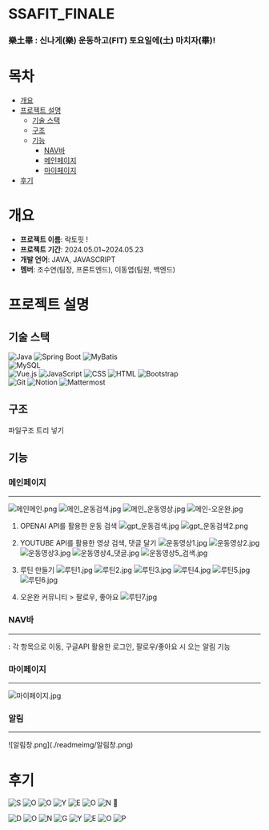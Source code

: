 # SSAFIT_FINALE

### 樂土畢 : 신나게(樂) 운동하고(FIT) 토요일에(土) 마치자(畢)! 

# 목차
- [개요](#개요)
- [프로젝트 설명](#프로젝트-설명)
  - [기술 스택](#기술-스택)
  - [구조](#구조)
  - [기능](#기능)
    - [NAV바](#nav바)
    - [메인페이지](#메인페이지)
    - [마이페이지](#마이페이지)
- [후기](#후기)

# 개요
- **프로젝트 이름**: 락토핏 ! 
- **프로젝트 기간**: 2024.05.01~2024.05.23
- **개발 언어**: JAVA, JAVASCRIPT
- **멤버**: 조수연(팀장, 프론트엔드), 이동엽(팀원, 백엔드)


  


# 프로젝트 설명

## 기술 스택
![Java](https://img.shields.io/badge/Java-000000?style=flat-square&logo=openjdk&logoColor=white)
  ![Spring Boot](https://img.shields.io/badge/Spring_Boot-6DB33F?style=flat-square&logo=spring-boot&logoColor=white)
  ![MyBatis](https://img.shields.io/badge/MyBatis-FA5941?style=flat-square&logo=mybatis&logoColor=white)  
  ![MySQL](https://img.shields.io/badge/MySQL-4479A1?style=flat-square&logo=mysql&logoColor=white)  
  ![Vue.js](https://img.shields.io/badge/Vue.js-4FC08D?style=flat-square&logo=vue.js&logoColor=white)
  ![JavaScript](https://img.shields.io/badge/JavaScript-F7DF1E?style=flat-square&logo=javascript&logoColor=black)
  ![CSS](https://img.shields.io/badge/CSS-1572B6?style=flat-square&logo=css3&logoColor=white)
  ![HTML](https://img.shields.io/badge/HTML-E34F26?style=flat-square&logo=html5&logoColor=white)
  ![Bootstrap](https://img.shields.io/badge/Bootstrap-7952B3?style=flat-square&logo=bootstrap&logoColor=white)  
  ![Git](https://img.shields.io/badge/Git-F05032?style=flat-square&logo=git&logoColor=white) 
  ![Notion](https://img.shields.io/badge/Notion-000000?style=flat-square&logo=notion&logoColor=white)
  ![Mattermost](https://img.shields.io/badge/Mattermost-0058CC?style=flat-square&logo=mattermost&logoColor=white)  


## 구조
파일구조 트리 넣기


## 기능

### 메인페이지
<hr>

![메인메인.png](./readmeimg/메인메인.png)
![메인_운동검색.jpg](./readmeimg/메인_운동검색.jpg)
![메인_운동영상.jpg](./readmeimg/메인_운동영상.jpg)
![메인-오운완.jpg](./readmeimg/메인-오운완.jpg)

1. OPENAI API를 활용한 운동 검색
![gpt_운동검색.jpg](./readmeimg/gpt_운동검색.jpg)
![gpt_운동검색2.png](./readmeimg/gpt_운동검색2.png)

2. YOUTUBE API를 활용한 영상 검색, 댓글 달기
![운동영상1.jpg](./readmeimg/운동영상1.jpg)
![운동영상2.jpg](./readmeimg/운동영상2.jpg)
![운동영상3.jpg](./readmeimg/운동영상3.jpg)
![운동영상4_댓글.jpg](./readmeimg/운동영상4_댓글.jpg)
![운동영상5_검색.jpg](./readmeimg/운동영상5_검색.jpg)

3. 루틴 만들기
![루틴1.jpg](./readmeimg/루틴1.jpg)
![루틴2.jpg](./readmeimg/루틴2.jpg)
![루틴3.jpg](./readmeimg/루틴3.jpg)
![루틴4.jpg](./readmeimg/루틴4.jpg)
![루틴5.jpg](./readmeimg/루틴5.jpg)
![루틴6.jpg](./readmeimg/루틴6.jpg)

4. 오운완 커뮤니티 > 팔로우, 좋아요
![루틴7.jpg](./readmeimg/루틴7.jpg)

### NAV바

<hr>
: 각 항목으로 이동, 구글API 활용한 로그인, 팔로우/좋아요 시 오는 알림 기능 

### 마이페이지 
<hr>

![마이페이지.jpg](./readmeimg/마이페이지.jpg)

### 알림
<hr>
![알림창.png](./readmeimg/알림창.png)

# 후기
  ![S](https://img.shields.io/badge/-%23FFC0CB?style=flat-square&logo=sega&logoColor=white)
  ![O](https://img.shields.io/badge/-%23FF69B4?style=flat-square&logo=opera&logoColor=white)
  ![O](https://img.shields.io/badge/-%23FF1493?style=flat-square&logo=operagx&logoColor=white)
  ![Y](https://img.shields.io/badge/-%23DB7093?style=flat-square&logo=ycombinator&logoColor=white)
  ![E](https://img.shields.io/badge/-%23C71585?style=flat-square&logo=etsy&logoColor=white)
  ![O](https://img.shields.io/badge/-%23FFB6C1?style=flat-square&logo=osano&logoColor=white)
  ![N](https://img.shields.io/badge/-%23FF00FF?style=flat-square&logo=netflix&logoColor=white)
👑
>
  ![D](https://img.shields.io/badge/-%231E90FF?style=flat-square&logo=d&logoColor=white)
  ![O](https://img.shields.io/badge/-%231A74D3?style=flat-square&logo=opera&logoColor=white)
  ![N](https://img.shields.io/badge/-%231563A9?style=flat-square&logo=naver&logoColor=white)
  ![G](https://img.shields.io/badge/-%2312428E?style=flat-square&logo=google&logoColor=white)
  ![Y](https://img.shields.io/badge/-%230F3074?style=flat-square&logo=yubico&logoColor=white)
  ![E](https://img.shields.io/badge/-%230B1E5A?style=flat-square&logo=erlang&logoColor=white)
  ![O](https://img.shields.io/badge/-%23000080?style=flat-square&logo=operagx&logoColor=white)
  ![P](https://img.shields.io/badge/-%23000040?style=flat-square&logo=planet&logoColor=white)
>
